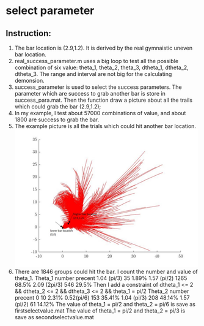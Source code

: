 # select parameter
## Instruction:

1. The bar location is (2.9,1.2). It is derived by the real gymnaistic uneven bar location.
2. real_success_parameter.m uses a big loop to test all the possible combination of six value: theta_1, theta_2, theta_3, dtheta_1, dtheta_2, dtheta_3. The range and interval are not big for the calculating demonsion. 
3. success_parameter is used to select the success parameters. The parameter which are success to grab another bar is store in success_para.mat. Then the function draw a picture about all the trails which could grab the bar (2.9,1.2);
4. In my example, I test about 57000 combinations of value, and about 1800 are success to grab the bar.
5. The example picture is all the trials which could hit another bar location.
![](example1.jpg)
6. There are 1846 groups could hit the bar. I count the number and value of theta_1.
        Theta_1	   number	precent
      1.04 (pi/3)	35	    1.89%
      1.57 (pi/2)	1265	68.5%
      2.09 (2pi/3)	546	    29.5%
   Then I add a constraint of dtheta_1 <= 2 && dtheta_2 <= 2 && dtheta_3 <= 2 && theta_1 = pi/2
        Theta_2	   number	precent
           0	     10	    2.31%
        0.52(pi/6)	 153	35.41%
       1.04 (pi/3)	 208	48.14%
        1.57 (pi/2)	  61	14.12%
    The value of theta_1 = pi/2 and theta_2 = pi/6 is save as firstselectvalue.mat
    The value of theta_1 = pi/2 and theta_2 = pi/3 is save as secondselectvalue.mat 
